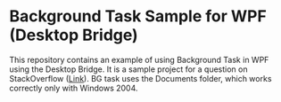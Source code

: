 # Background Task Sample for WPF (Desktop Bridge)
This repository contains an example of using Background Task in WPF using the Desktop Bridge. 
It is a sample project for a question on StackOverflow ([Link](https://stackoverflow.com/questions/64371240/wpf-desktop-bridge-out-of-process-background-task-cannot-access-documents-folder "Link")). BG task uses the Documents folder, which works correctly only with Windows 2004.

